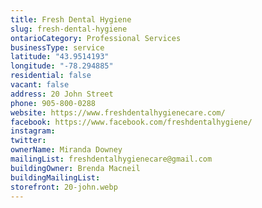 ```yaml
---
title: Fresh Dental Hygiene  
slug: fresh-dental-hygiene
ontarioCategory: Professional Services
businessType: service
latitude: "43.9514193"
longitude: "-78.294885"
residential: false
vacant: false
address: 20 John Street
phone: 905-800-0288
website: https://www.freshdentalhygienecare.com/
facebook: https://www.facebook.com/freshdentalhygiene/
instagram:
twitter:
ownerName: Miranda Downey
mailingList: freshdentalhygienecare@gmail.com
buildingOwner: Brenda Macneil
buildingMailingList:
storefront: 20-john.webp
---
```


